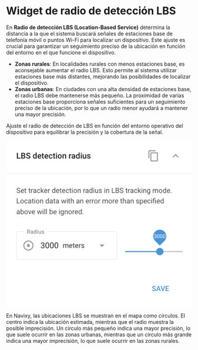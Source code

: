 # Widget de radio de detección LBS

En **Radio de detección LBS (Location-Based Service)** determina la distancia a la que el sistema buscará señales de estaciones base de telefonía móvil o puntos Wi-Fi para localizar un dispositivo. Este ajuste es crucial para garantizar un seguimiento preciso de la ubicación en función del entorno en el que funcione el dispositivo.

- **Zonas rurales**: En localidades rurales con menos estaciones base, es aconsejable aumentar el radio LBS. Esto permite al sistema utilizar estaciones base más distantes, mejorando las posibilidades de localizar el dispositivo.
- **Zonas urbanas**: En ciudades con una alta densidad de estaciones base, el radio LBS debe mantenerse más pequeño. La proximidad de varias estaciones base proporciona señales suficientes para un seguimiento preciso de la ubicación, por lo que un radio menor ayudará a mantener una mayor precisión.

Ajuste el radio de detección de LBS en función del entorno operativo del dispositivo para equilibrar la precisión y la cobertura de la señal.

![image-20240815-180931.png](attachments/image-20240815-180931.png)

En Navixy, las ubicaciones LBS se muestran en el mapa como círculos. El centro indica la ubicación estimada, mientras que el radio muestra la posible imprecisión. Un círculo más pequeño indica una mayor precisión, lo que suele ocurrir en las zonas urbanas, mientras que un círculo más grande indica una mayor imprecisión, lo que suele ocurrir en las zonas rurales.